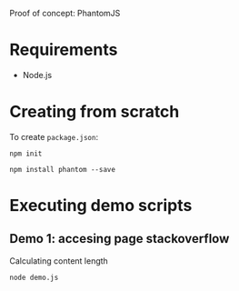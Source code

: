 Proof of concept: PhantomJS

# Requirements
* Node.js

# Creating from scratch
To create `package.json`:

```
npm init

npm install phantom --save
```

# Executing demo scripts
## Demo 1: accesing page stackoverflow
Calculating content length
```
node demo.js
```


